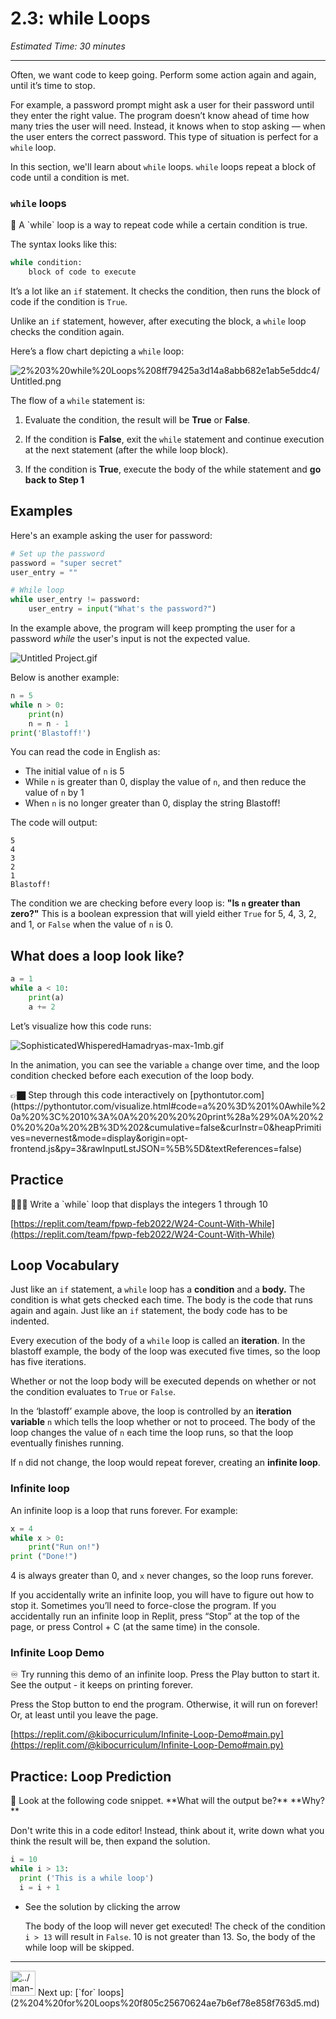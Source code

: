 # 2.3: while Loops

*Estimated Time: 30 minutes*

---

Often, we want code to keep going. Perform some action again and again, until it’s time to stop.

For example, a password prompt might ask a user for their password until they enter the right value. The program doesn’t know ahead of time how many tries the user will need. Instead, it knows when to stop asking — when the user enters the correct password. This type of situation is perfect for a `while` loop.

In this section, we'll learn about `while` loops. `while` loops repeat a block of code until a condition is met.

### `while` loops

<aside>
📗 A `while` loop is a way to repeat code while a certain condition is true.

</aside>

The syntax looks like this:

```python
while condition:
	block of code to execute
```

It’s a lot like an `if` statement. It checks the condition, then runs the block of code if the condition is `True`.

Unlike an `if` statement, however, after executing the block, a `while` loop checks the condition again.

Here’s a flow chart depicting a `while` loop:

![2%203%20while%20Loops%208ff79425a3d14a8abb682e1ab5e5ddc4/Untitled.png](2%203%20while%20Loops%208ff79425a3d14a8abb682e1ab5e5ddc4/Untitled.png)

The flow of a `while` statement is:

1) Evaluate the condition, the result will be **True** or **False**. 

2) If the condition is **False**, exit the `while` statement and continue execution at the next statement (after the while loop block).

3) If the condition is **True**, execute the body of the while statement and **go back to Step 1**

## Examples

Here's an example asking the user for password:

```python
# Set up the password
password = "super secret"
user_entry = ""

# While loop
while user_entry != password:
	user_entry = input("What's the password?")
```

In the example above, the program will keep prompting the user for a password *while* the user's input is not the expected value. 

![Untitled Project.gif](2%203%20while%20Loops%208ff79425a3d14a8abb682e1ab5e5ddc4/Untitled_Project.gif)

Below is another example:

```python
n = 5
while n > 0:
    print(n)
    n = n - 1
print('Blastoff!')
```

You can read the code in English as: 

- The initial value of `n` is 5
- While `n` is greater than 0, display the value of `n`, and then reduce the value of `n` by 1
- When `n` is no longer greater than 0, display the string Blastoff!

The code will output:

```
5
4
3
2
1
Blastoff!
```

The condition we are checking before every loop is: **"Is `n` greater than zero?"** This is a boolean expression that will yield either `True` for 5, 4, 3, 2, and 1, or `False` when the value of `n` is 0. 

## What does a loop look like?

```python
a = 1
while a < 10:
	print(a)
	a += 2
```

Let’s visualize how this code runs:

![SophisticatedWhisperedHamadryas-max-1mb.gif](2%203%20while%20Loops%208ff79425a3d14a8abb682e1ab5e5ddc4/SophisticatedWhisperedHamadryas-max-1mb.gif)

In the animation, you can see the variable `a` change over time, and the loop condition checked before each execution of the loop body.

<aside>
👉🏿 Step through this code interactively on [pythontutor.com](https://pythontutor.com/visualize.html#code=a%20%3D%201%0Awhile%20a%20%3C%2010%3A%0A%20%20%20%20print%28a%29%0A%20%20%20%20a%20%2B%3D%202&cumulative=false&curInstr=0&heapPrimitives=nevernest&mode=display&origin=opt-frontend.js&py=3&rawInputLstJSON=%5B%5D&textReferences=false)

</aside>

## Practice

<aside>
👩🏿‍💻 Write a `while` loop that displays the integers 1 through 10

</aside>

[https://replit.com/team/fpwp-feb2022/W24-Count-With-While](https://replit.com/team/fpwp-feb2022/W24-Count-With-While)

## Loop Vocabulary

Just like an `if` statement, a `while` loop has a **condition** and a **body.** The condition is what gets checked each time. The body is the code that runs again and again. Just like an `if` statement, the body code has to be indented.

Every execution of the body of a `while` loop is called an **iteration**. In the blastoff example, the body of the loop was executed five times, so the loop has five iterations.

Whether or not the loop body will be executed depends on whether or not the condition evaluates to `True` or `False`. 

In the ‘blastoff’ example above, the loop is controlled by an **iteration variable** `n` which tells the loop whether or not to proceed. The body of the loop changes the value of `n` each time the loop runs, so that the loop eventually finishes running. 

If `n` did not change, the loop would repeat forever, creating an **infinite loop**.

### Infinite loop

An infinite loop is a loop that runs forever.  For example:

```python
x = 4
while x > 0:
	print("Run on!")
print ("Done!")
```

4 is always greater than 0, and `x` never changes, so the loop runs forever.

If you accidentally write an infinite loop, you will have to figure out how to stop it. Sometimes you’ll need to force-close the program. If you accidentally run an infinite loop in Replit, press “Stop” at the top of the page, or press Control + C (at the same time) in the console.

### Infinite Loop Demo

<aside>
♾️ Try running this demo of an infinite loop. Press the Play button to start it. See the output - it keeps on printing forever.

Press the Stop button to end the program. Otherwise, it will run on forever! Or, at least until you leave the page.

</aside>

[https://replit.com/@kibocurriculum/Infinite-Loop-Demo#main.py](https://replit.com/@kibocurriculum/Infinite-Loop-Demo#main.py)

## Practice: Loop Prediction

<aside>
🤔 Look at the following code snippet. **What will the output be?** **Why?**

Don't write this in a code editor! 
Instead, think about it, write down what you think the result will be, then expand the solution.

```python
i = 10
while i > 13:
  print ('This is a while loop')
  i = i + 1
```

- See the solution by clicking the arrow
    
    The body of the loop will never get executed!
    The check of the condition `i > 13` will result in `False`. 10 is not greater than 13. So, the body of the while loop will be skipped.
    
</aside>

---

<aside>
<img src="../man-in-hike.png" alt="../man-in-hike.png" width="40px" /> Next up: [`for` loops](2%204%20for%20Loops%20f805c25670624ae7b6ef78e858f763d5.md)

</aside>